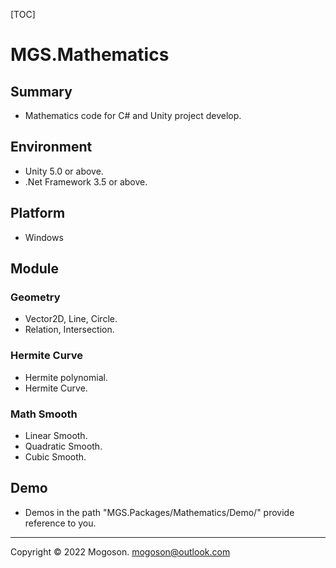 [TOC]

# MGS.Mathematics

## Summary

- Mathematics code for C# and Unity project develop.

## Environment

- Unity 5.0 or above.
- .Net Framework 3.5 or above.

## Platform

- Windows

## Module
### Geometry

- Vector2D, Line, Circle.
- Relation, Intersection.

### Hermite Curve

- Hermite polynomial.
- Hermite Curve.

### Math Smooth

- Linear Smooth.
- Quadratic Smooth.
- Cubic Smooth.

## Demo

- Demos in the path "MGS.Packages/Mathematics/Demo/" provide reference to you.

------

Copyright © 2022 Mogoson.	mogoson@outlook.com